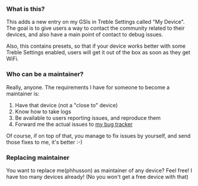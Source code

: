 ### What is this?

This adds a new entry on my GSIs in Treble Settings called "My Device".
The goal is to give users a way to contact the community related to their devices, and also have a main point of contact to debug issues.

Also, this contains presets, so that if your device works better with some Treble Settings enabled, users will get it out of the box as soon as they get WiFi.

### Who can be a maintainer?

Really, anyone. The requirements I have for someone to become a maintainer is:
1. Have that device (not a "close to" device)
2. Know how to take logs
3. Be available to users reporting issues, and reproduce them
4. Forward me the actual issues to [my bug tracker](https://github.com/phhusson/treble_experimentations/issues)

Of course, if on top of that, you manage to fix issues by yourself, and send those fixes to me, it's better :-)

### Replacing maintainer

You want to replace me(phhusson) as maintainer of any device?
Feel free! I have too many devices already! (No you won't get a free device with that)

